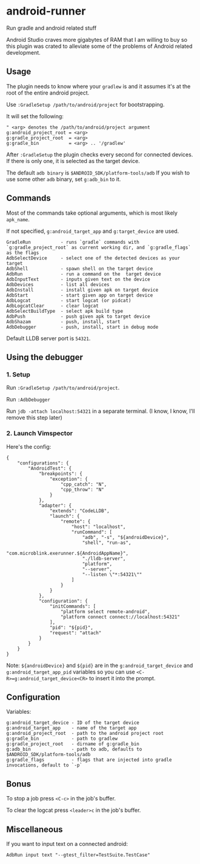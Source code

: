 # android-runner
Run gradle and android related stuff

Android Studio craves more gigabytes of RAM that I am willing to buy so this plugin was crated to alleviate some of the problems of Android related development.

## Usage
The plugin needs to know where your `gradlew` is and it assumes it's at the root of the entire android project.

Use `:GradleSetup /path/to/android/project` for bootstrapping.

It will set the following:
```vim
" <arg> denotes the /path/to/android/project argument
g:android_project_root = <arg>
g:gradle_project_root  = <arg>
g:gradle_bin           = <arg> .. '/gradlew'
```

After `:GradleSetup` the plugin checks every second for connected devices.
If there is only one, it is selected as the target device.

The default `adb binary` is `$ANDROID_SDK/platform-tools/adb`
If you wish to use some other `adb` binary, set `g:adb_bin` to it.

## Commands

Most of the commands take optional arguments, which is most likely `apk_name`.

If not specified, `g:android_target_app` and `g:target_device` are used.

```vim
GradleRun           - runs `gradle` commands with `g:gradle_project_root` as current working dir, and `g:gradle_flags` as the flags
AdbSelectDevice     - select one of the detected devices as your target
AdbShell            - spawn shell on the target device
AdbRun              - run a command on the  target device
AdbInputText        - inputs given text on the device
AdbDevices          - list all devices
AdbInstall          - install given apk on target device
AdbStart            - start given app on target device
AdbLogcat           - start logcat (or pidcat)
AdbLogcatClear      - clear logcat
AdbSelectBuildType  - select apk build type
AdbPush             - push given apk to target device
AdbShazam           - push, install, start
AdbDebugger         - push, install, start in debug mode
```

Default LLDB server port is `54321`.

## Using the debugger

### 1. Setup

Run `:GradleSetup /path/to/android/project`.

Run `:AdbDebugger`

Run `jdb -attach localhost:54321` in a separate terminal. (I know, I know, I'll remove this step later)

### 2. Launch Vimspector

Here's the config:

```
{
    "configurations": {
        "AndroidTest": {
            "breakpoints": {
                "exception": {
                    "cpp_catch": "N",
                    "cpp_throw": "N"
                }
            },
            "adapter": {
                "extends": "CodeLLDB",
                "launch": {
                    "remote": {
                        "host": "localhost",
                        "runCommand": [
                            "adb", "-s", "${androidDevice}",
                            "shell", "run-as",
                            "com.microblink.exerunner.${AndroidAppName}",
                            "./lldb-server",
                            "platform",
                            "--server",
                            "--listen \"*:54321\""
                        ]
                    }
                }
            },
            "configuration": {
                "initCommands": [
                    "platform select remote-android",
                    "platform connect connect://localhost:54321"
                ],
                "pid": "${pid}",
                "request": "attach"
            }
        }
    }
}
```

Note: `${androidDevice}` and `${pid}` are in the `g:android_target_device` and `g:android_target_app_pid` variables so you can use `<C-R>=g:android_target_device<CR>` to insert it into the prompt.

## Configuration

Variables:

```vim
g:android_target_device - ID of the target device
g:android_target_app    - name of the target app
g:android_project_root  - path to the android project root
g:gradle_bin            - path to gradlew
g:gradle_project_root   - dirname of g:gradle_bin
g:adb_bin               - path to adb, defaults to $ANDROID_SDK/platform-tools/adb
g:gradle_flags          - flags that are injected into gradle invocations, default to `-p`
```

## Bonus

To stop a job press `<C-c>` in the job's buffer.

To clear the logcat press `<leader>c` in the job's buffer.

## Miscellaneous

If you want to input text on a connected android:
```
AdbRun input text "--gtest_filter=TestSuite.TestCase"
```
